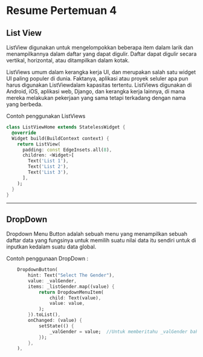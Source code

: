 # Resume Pertemuan 4

## List View

ListView digunakan untuk mengelompokkan beberapa item dalam larik dan menampilkannya dalam daftar yang dapat digulir. Daftar dapat digulir secara vertikal, horizontal, atau ditampilkan dalam kotak. 

ListViews umum dalam kerangka kerja UI, dan merupakan salah satu widget UI paling populer di dunia. Faktanya, aplikasi atau proyek seluler apa pun harus digunakan ListViewdalam kapasitas tertentu. ListViews digunakan di Android, iOS, aplikasi web, Django, dan kerangka kerja lainnya, di mana mereka melakukan pekerjaan yang sama tetapi terkadang dengan nama yang berbeda.

Contoh penggunakan ListViews
``` dart
class ListViewHome extends StatelessWidget {
  @override
  Widget build(BuildContext context) {
    return ListView(
      padding: const EdgeInsets.all(8),
      children: <Widget>[
        Text('List 1'),
        Text('List 2'),
        Text('List 3'),
      ],
    );
  }
}
```
<hr>

## DropDown

Dropdown Menu Button adalah sebuah menu yang menampilkan sebuah daftar data yang fungsinya untuk memilih suatu nilai data itu sendiri untuk di inputkan kedalam suatu data global.

Contoh penggunaan DropDown : 

``` dart
    DropdownButton(
        hint: Text("Select The Gender"),
        value: _valGender,
        items: _listGender.map((value) {
            return DropdownMenuItem(
                child: Text(value),
                value: value,
            );
        }).toList(),
        onChanged: (value) {
            setState(() {
                _valGender = value;  //Untuk memberitahu _valGender bahwa isi nya akan diubah sesuai dengan value yang kita pilih
            });
        },
    ),
```

